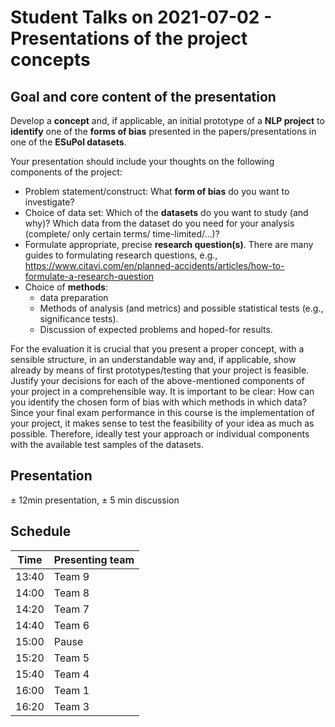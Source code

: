 # Student Talks on 2021-07-02 - Presentations of the project concepts

## Goal and core content of the presentation

Develop a **concept** and, if applicable, an initial prototype of a **NLP project** to **identify** one of the **forms of bias** presented in the papers/presentations in one of the **ESuPol datasets**.

Your presentation should include your thoughts on the following components of the project:
* Problem statement/construct: What **form of bias** do you want to investigate? 
* Choice of data set: Which of the **datasets** do you want to study (and why)? Which data from the dataset do you need for your analysis (complete/ only certain terms/ time-limited/...)?
* Formulate appropriate, precise **research question(s)**. There are many guides to formulating research questions, e.g., https://www.citavi.com/en/planned-accidents/articles/how-to-formulate-a-research-question
* Choice of **methods**: 
  * data preparation
  * Methods of analysis (and metrics) and possible statistical tests (e.g., significance tests).
  * Discussion of expected problems and hoped-for results.

For the evaluation it is crucial that you present a proper concept, with a sensible structure, in an understandable way and, if applicable, show already by means of first prototypes/testing that your project is feasible. Justify your decisions for each of the above-mentioned components of your project in a comprehensible way. It is important to be clear: How can you identify the chosen form of bias with which methods in which data? Since your final exam performance in this course is the implementation of your project, it makes sense to test the feasibility of your idea as much as possible. Therefore, ideally test your approach or individual components with the available test samples of the datasets. 

## Presentation
± 12min presentation, ± 5 min discussion

## Schedule

| Time  | Presenting team           |
| ------------- | ------------- | 
| 13:40 | Team 9  | 
| 14:00 | Team 8  | 
| 14:20 | Team 7  | 
| 14:40 | Team 6  | 
| 15:00 | Pause   |  
| 15:20 | Team 5  | 
| 15:40 | Team 4  | 
| 16:00 | Team 1  | 
| 16:20 | Team 3  | 
